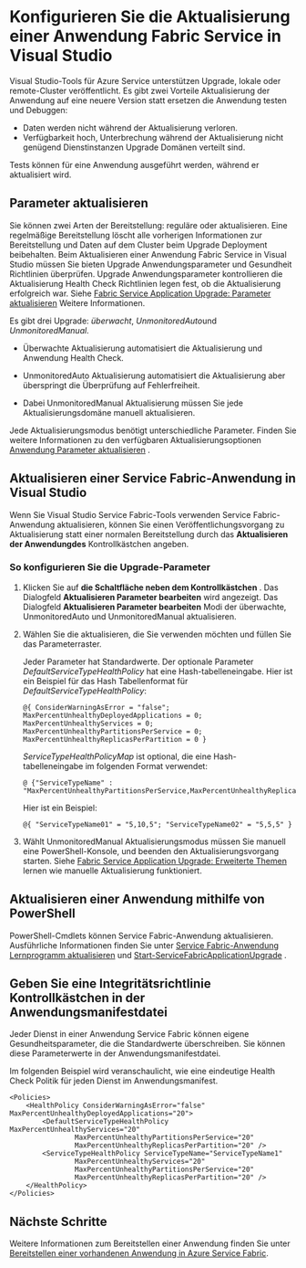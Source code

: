 <properties
   pageTitle="Konfigurieren Sie die Aktualisierung einer Anwendung Service Fabric | Microsoft Azure"
   description="Erfahren Sie, wie die Einstellungen für die Aktualisierung von Service Fabric-Anwendung mithilfe von Microsoft Visual Studio."
   services="service-fabric"
   documentationCenter="na"
   authors="cawaMS"
   manager="paulyuk"
   editor="tglee" />
<tags
   ms.service="service-fabric"
   ms.devlang="dotnet"
   ms.topic="article"
   ms.tgt_pltfrm="na"
   ms.workload="multiple"
   ms.date="07/29/2016"
   ms.author="cawa" />

# <a name="configure-the-upgrade-of-a-service-fabric-application-in-visual-studio"></a>Konfigurieren Sie die Aktualisierung einer Anwendung Fabric Service in Visual Studio

Visual Studio-Tools für Azure Service unterstützen Upgrade, lokale oder remote-Cluster veröffentlicht. Es gibt zwei Vorteile Aktualisierung der Anwendung auf eine neuere Version statt ersetzen die Anwendung testen und Debuggen:

- Daten werden nicht während der Aktualisierung verloren.
- Verfügbarkeit hoch, Unterbrechung während der Aktualisierung nicht genügend Dienstinstanzen Upgrade Domänen verteilt sind.

Tests können für eine Anwendung ausgeführt werden, während er aktualisiert wird.

## <a name="parameters-needed-to-upgrade"></a>Parameter aktualisieren

Sie können zwei Arten der Bereitstellung: reguläre oder aktualisieren. Eine regelmäßige Bereitstellung löscht alle vorherigen Informationen zur Bereitstellung und Daten auf dem Cluster beim Upgrade Deployment beibehalten. Beim Aktualisieren einer Anwendung Fabric Service in Visual Studio müssen Sie bieten Upgrade Anwendungsparameter und Gesundheit Richtlinien überprüfen. Upgrade Anwendungsparameter kontrollieren die Aktualisierung Health Check Richtlinien legen fest, ob die Aktualisierung erfolgreich war. Siehe [Fabric Service Application Upgrade: Parameter aktualisieren](service-fabric-application-upgrade-parameters.md) Weitere Informationen.

Es gibt drei Upgrade: *überwacht*, *UnmonitoredAuto*und *UnmonitoredManual*.

  - Überwachte Aktualisierung automatisiert die Aktualisierung und Anwendung Health Check.

  - UnmonitoredAuto Aktualisierung automatisiert die Aktualisierung aber überspringt die Überprüfung auf Fehlerfreiheit.

  - Dabei UnmonitoredManual Aktualisierung müssen Sie jede Aktualisierungsdomäne manuell aktualisieren.

Jede Aktualisierungsmodus benötigt unterschiedliche Parameter. Finden Sie weitere Informationen zu den verfügbaren Aktualisierungsoptionen [Anwendung Parameter aktualisieren](service-fabric-application-upgrade-parameters.md) .

## <a name="upgrade-a-service-fabric-application-in-visual-studio"></a>Aktualisieren einer Service Fabric-Anwendung in Visual Studio

Wenn Sie Visual Studio Service Fabric-Tools verwenden Service Fabric-Anwendung aktualisieren, können Sie einen Veröffentlichungsvorgang zu Aktualisierung statt einer normalen Bereitstellung durch das **Aktualisieren der Anwendungdes** Kontrollkästchen angeben.

### <a name="to-configure-the-upgrade-parameters"></a>So konfigurieren Sie die Upgrade-Parameter

1. Klicken Sie auf **die Schaltfläche neben dem Kontrollkästchen** . Das Dialogfeld **Aktualisieren Parameter bearbeiten** wird angezeigt. Das Dialogfeld **Aktualisieren Parameter bearbeiten** Modi der überwachte, UnmonitoredAuto und UnmonitoredManual aktualisieren.

2. Wählen Sie die aktualisieren, die Sie verwenden möchten und füllen Sie das Parameterraster.

    Jeder Parameter hat Standardwerte. Der optionale Parameter *DefaultServiceTypeHealthPolicy* hat eine Hash-tabelleneingabe. Hier ist ein Beispiel für das Hash Tabellenformat für *DefaultServiceTypeHealthPolicy*:

    ```
    @{ ConsiderWarningAsError = "false"; MaxPercentUnhealthyDeployedApplications = 0; MaxPercentUnhealthyServices = 0; MaxPercentUnhealthyPartitionsPerService = 0; MaxPercentUnhealthyReplicasPerPartition = 0 }
    ```

    *ServiceTypeHealthPolicyMap* ist optional, die eine Hash-tabelleneingabe im folgenden Format verwendet:

    ```    
    @ {"ServiceTypeName" : "MaxPercentUnhealthyPartitionsPerService,MaxPercentUnhealthyReplicasPerPartition,MaxPercentUnhealthyServices"}
    ```

    Hier ist ein Beispiel:

    ```
    @{ "ServiceTypeName01" = "5,10,5"; "ServiceTypeName02" = "5,5,5" }
    ```

3. Wählt UnmonitoredManual Aktualisierungsmodus müssen Sie manuell eine PowerShell-Konsole, und beenden den Aktualisierungsvorgang starten. Siehe [Fabric Service Application Upgrade: Erweiterte Themen](service-fabric-application-upgrade-advanced.md) lernen wie manuelle Aktualisierung funktioniert.

## <a name="upgrade-an-application-by-using-powershell"></a>Aktualisieren einer Anwendung mithilfe von PowerShell

PowerShell-Cmdlets können Service Fabric-Anwendung aktualisieren. Ausführliche Informationen finden Sie unter [Service Fabric-Anwendung Lernprogramm aktualisieren](service-fabric-application-upgrade-tutorial.md) und [Start-ServiceFabricApplicationUpgrade](https://msdn.microsoft.com/library/mt125975.aspx) .

## <a name="specify-a-health-check-policy-in-the-application-manifest-file"></a>Geben Sie eine Integritätsrichtlinie Kontrollkästchen in der Anwendungsmanifestdatei

Jeder Dienst in einer Anwendung Service Fabric können eigene Gesundheitsparameter, die die Standardwerte überschreiben. Sie können diese Parameterwerte in der Anwendungsmanifestdatei.

Im folgenden Beispiel wird veranschaulicht, wie eine eindeutige Health Check Politik für jeden Dienst im Anwendungsmanifest.

```
<Policies>
    <HealthPolicy ConsiderWarningAsError="false" MaxPercentUnhealthyDeployedApplications="20">
        <DefaultServiceTypeHealthPolicy MaxPercentUnhealthyServices="20"               
                MaxPercentUnhealthyPartitionsPerService="20"
                MaxPercentUnhealthyReplicasPerPartition="20" />
        <ServiceTypeHealthPolicy ServiceTypeName="ServiceTypeName1"
                MaxPercentUnhealthyServices="20"
                MaxPercentUnhealthyPartitionsPerService="20"
                MaxPercentUnhealthyReplicasPerPartition="20" />      
    </HealthPolicy>
</Policies>
```
## <a name="next-steps"></a>Nächste Schritte
Weitere Informationen zum Bereitstellen einer Anwendung finden Sie unter [Bereitstellen einer vorhandenen Anwendung in Azure Service Fabric](service-fabric-deploy-existing-app.md).
